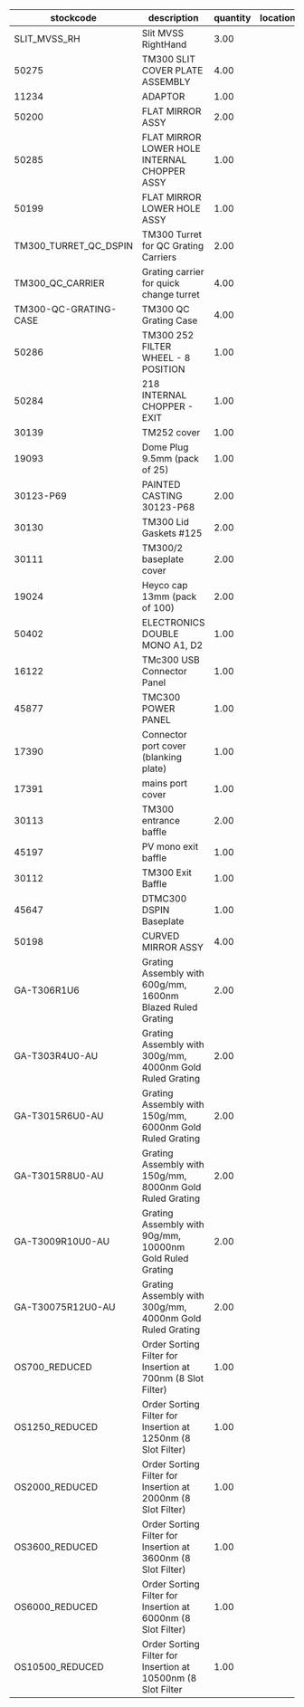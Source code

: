 |stockcode|description|quantity|location|
|---------|-----------|--------|--------|
|SLIT_MVSS_RH|Slit MVSS RightHand|3.00||
|50275|TM300 SLIT COVER PLATE ASSEMBLY|4.00||
|11234|ADAPTOR|1.00||
|50200|FLAT MIRROR ASSY|2.00||
|50285|FLAT MIRROR LOWER HOLE INTERNAL CHOPPER ASSY|1.00||
|50199|FLAT MIRROR LOWER HOLE ASSY|1.00||
|TM300_TURRET_QC_DSPIN|TM300 Turret for QC Grating Carriers|2.00||
|TM300_QC_CARRIER|Grating carrier for quick change turret|4.00||
|TM300-QC-GRATING-CASE|TM300 QC Grating Case|4.00||
|50286|TM300 252 FILTER WHEEL - 8 POSITION|1.00||
|50284|218 INTERNAL CHOPPER - EXIT|1.00||
|30139|TM252 cover|1.00||
|19093|Dome Plug 9.5mm (pack of 25)|1.00||
|30123-P69|PAINTED CASTING 30123-P68|2.00||
|30130|TM300 Lid Gaskets #125|2.00||
|30111|TM300/2 baseplate cover|2.00||
|19024|Heyco cap 13mm (pack of 100)|2.00||
|50402|ELECTRONICS DOUBLE MONO A1, D2|1.00||
|16122|TMc300 USB Connector Panel|1.00||
|45877|TMC300 POWER PANEL|1.00||
|17390|Connector port cover (blanking plate)|1.00||
|17391|mains port cover|1.00||
|30113|TM300 entrance baffle|2.00||
|45197|PV mono exit baffle|1.00||
|30112|TM300 Exit Baffle|1.00||
|45647|DTMC300 DSPIN Baseplate|1.00||
|50198|CURVED MIRROR ASSY|4.00||
|GA-T306R1U6|Grating Assembly with 600g/mm, 1600nm Blazed Ruled Grating|2.00||
|GA-T303R4U0-AU|Grating Assembly with 300g/mm, 4000nm Gold Ruled Grating|2.00||
|GA-T3015R6U0-AU|Grating Assembly with 150g/mm, 6000nm Gold Ruled Grating|2.00||
|GA-T3015R8U0-AU|Grating Assembly with 150g/mm, 8000nm Gold Ruled Grating|2.00||
|GA-T3009R10U0-AU|Grating Assembly with 90g/mm, 10000nm Gold Ruled Grating|2.00||
|GA-T30075R12U0-AU|Grating Assembly with 300g/mm, 4000nm Gold Ruled Grating|2.00||
|OS700_REDUCED|Order Sorting Filter for Insertion at 700nm (8 Slot Filter)|1.00||
|OS1250_REDUCED|Order Sorting Filter for Insertion at 1250nm (8 Slot Filter)|1.00||
|OS2000_REDUCED|Order Sorting Filter for Insertion at 2000nm (8 Slot Filter)|1.00||
|OS3600_REDUCED|Order Sorting Filter for Insertion at 3600nm (8 Slot Filter)|1.00||
|OS6000_REDUCED|Order Sorting Filter for Insertion at 6000nm (8 Slot Filter)|1.00||
|OS10500_REDUCED|Order Sorting Filter for Insertion at 10500nm (8 Slot Filter|1.00||

